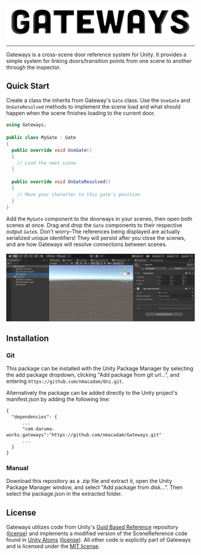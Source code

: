 ![Gateways Logo](/Documentation~/gateways_logo_web.png "Logo")
<hr>
Gateways is a cross-scene door reference system for Unity.  It provides a simple system for linking doors/transition points from one scene to another through the inspector.

## Quick Start
Create a class the inherits from Gateway's `Gate` class.  Use the `UseGate` and `OnGateResolved` methods to implement the scene load and what should happen when the scene finishes loading to the current door.

```C#
using Gateways;

public class MyGate : Gate
{
  public override void UseGate()
  {
    // Load the next scene
  }

  public override void OnGateResolved()
  {
    // Move your character to this gate's position
  }
}
```
Add the `MyGate` component to the doorways in your scenes, then open both scenes at once.  Drag and drop the `Gate` components to their respective output `Gate`s.  Don't worry–The references being displayed are actually serialized unique identifiers!  They will persist after you close the scenes, and are how Gateways will resolve connections between scenes.
<br><br>
![Gateways example](/Documentation~/gateways_example.gif "Example")

## Installation
### Git
This package can be installed with the Unity Package Manager by selecting the add package dropdown, clicking "Add package from git url...", and entering `https://github.com/nmacadam/Oni.git`.

Alternatively the package can be added directly to the Unity project's manifest.json by adding the following line:
```
{
  "dependencies": {
      ...
      "com.daruma-works.gateways":"https://github.com/nmacadam/Gateways.git"
      ...
  }
}
```
### Manual
Download this repository as a .zip file and extract it, open the Unity Package Manager window, and select "Add package from disk...".  Then select the package.json in the extracted folder.

## License
Gateways utilizes code from Unity's [Guid Based Reference](https://github.com/Unity-Technologies/guid-based-reference) repository ([license](https://unity3d.com/legal/licenses/Unity_Companion_License)) and implements a modified version of the SceneReference code found in [Unity Atoms](https://github.com/AdamRamberg/unity-atoms) ([license](https://github.com/AdamRamberg/unity-atoms/blob/master/LICENSE.md)). All other code is explicitly part of Gateways and is licensed under the [MIT license](https://github.com/nmacadam/Gateways/blob/main/LICENSE.md).
